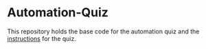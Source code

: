 # Automation-Quiz
This repository holds the base code for the automation quiz and the [instructions](Instructions.md) for the quiz.
